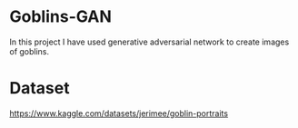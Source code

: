 # Goblins-GAN
In this project I have used generative adversarial network to create images of goblins.

# Dataset
https://www.kaggle.com/datasets/jerimee/goblin-portraits
